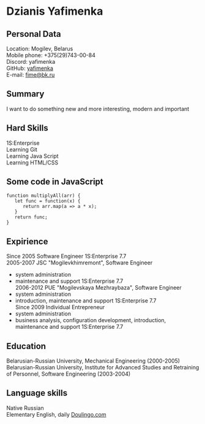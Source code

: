 # Dzianis Yafimenka

## Personal Data
  Location: Mogilev, Belarus  
  Mobile phone: +375(29)743-00-84  
  Discord: yafimenka  
  GitHub: [yafimenka](https://github.com/yafimenka/)  
  E-mail: fime@bk.ru  

## Summary
  I want to do something new and more interesting, modern and important
	
## Hard Skills
  1S:Enterprise  
  Learning Git  
  Learning Java Script  
  Learning HTML/CSS  
	
## Some code in JavaScript

```
function multiplyAll(arr) {
   let func = function(x) {
      return arr.map(a => a * x);
   }
   return func;
}
```
	
## Expirience
  Since 2005 Software Engineer 1S:Enterprise 7.7   
  2005-2007 JSC "Mogilevkhimremont", Software Engineer  
  * system administration  
  * maintenance and support 1S:Enterprise 7.7  
  2006-2012 PUE "Mogilevskaya Mezhraybaza", Software Engineer   
  * system administration  
  * introduction, maintenance and support 1S:Enterprise 7.7  
  Since 2009 Individual Entrepreneur  
  * system administration  
  * business analysis, configuration development, introduction, maintenance and support 1S:Enterprise 7.7  

## Education
  Belarusian-Russian University, Mechanical Engineering (2000-2005)  
  Belarusian-Russian University, Institute for Advanced Studies and Retraining of Personnel, Software Engineering (2003-2004)  

## Language skills
  Native Russian  
  Elementary English, daily [Doulingo.com](https://www.duolingo.com)  